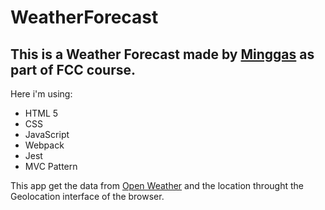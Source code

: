 # WeatherForecast
## This is a Weather Forecast made by [Minggas](https://minggas.com) as part of FCC course.

Here i'm using:

- HTML 5
- CSS
- JavaScript
- Webpack
- Jest
- MVC Pattern

This app get the data from [Open Weather](weathermap.org/api) and the location throught the Geolocation interface of the browser.
